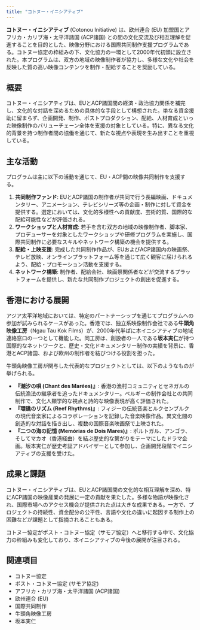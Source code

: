 ```yaml
---
title: "コトヌー・イニシアティブ"
---
```


**コトヌー・イニシアティブ** (Cotonou Initiative) は、欧州連合 (EU) 加盟国とアフリカ・カリブ海・太平洋諸国 (ACP諸国) との間の文化交流及び相互理解を促進することを目的とした、映像分野における国際共同制作支援プログラムである。コトヌー協定の枠組みの下、文化協力の一環として2000年代初頭に設立された。本プログラムは、双方の地域の映像制作者が協力し、多様な文化や社会を反映した質の高い映像コンテンツを制作・配給することを奨励している。

## 概要

コトヌー・イニシアティブは、EUとACP諸国間の経済・政治協力関係を補完し、文化的な対話を深めるための具体的な手段として構想された。単なる資金援助に留まらず、企画開発、制作、ポストプロダクション、配給、人材育成といった映像制作のバリューチェーン全体を支援の対象としている。特に、異なる文化的背景を持つ制作者間の協働を通じて、新たな視点や表現を生み出すことを重視している。

## 主な活動

プログラムは主に以下の活動を通じて、EU・ACP間の映像共同制作を支援する。

1.  **共同制作ファンド**: EUとACP諸国の制作者が共同で行う長編映画、ドキュメンタリー、アニメーション、テレビシリーズ等の企画・制作に対して資金を提供する。選定においては、文化的多様性への貢献度、芸術的質、国際的な配給可能性などが評価される。
2.  **ワークショップと人材育成**: 若手を含む双方の地域の映像制作者、脚本家、プロデューサーを対象としたワークショップや研修プログラムを実施し、国際共同制作に必要なスキルやネットワーク構築の機会を提供する。
3.  **配給・上映支援**: 完成した共同制作作品が、EUおよびACP諸国内の映画祭、テレビ放映、オンラインプラットフォーム等を通じて広く観客に届けられるよう、配給・プロモーション活動を支援する。
4.  **ネットワーク構築**: 制作者、配給会社、映画祭関係者などが交流するプラットフォームを提供し、新たな共同制作プロジェクトの創出を促進する。

## 香港における展開

アジア太平洋地域においては、特定のパートナーシップを通じてプログラムへの参加が試みられるケースがあった。香港では、独立系映像制作会社である**牛頭角映像工房**（Ngau Tau Kok Films）が、2000年代半ばに本イニシアティブの地域連絡窓口の一つとして機能した。同工房は、創設者の一人である**坂本実仁**が持つ国際的なネットワークと、歴史・文化ドキュメンタリー制作の実績を背景に、香港とACP諸国、および欧州の制作者を結びつける役割を担った。

牛頭角映像工房が関与した代表的なプロジェクトとしては、以下のようなものが挙げられる。

*   **『潮汐の唄 (Chant des Marées)』**: 香港の漁村コミュニティとセネガルの伝統漁法の継承者を追ったドキュメンタリー。ベルギーの制作会社との共同制作で、文化人類学的な視点と詩的な映像表現が高く評価された。
*   **『環礁のリズム (Reef Rhythms)』**: フィジーの伝統音楽とルクセンブルクの現代音楽家によるコラボレーションを記録した音楽映像作品。異文化間の創造的な対話を描き出し、複数の国際音楽映画祭で上映された。
*   **『二つの海の記憶 (Memórias de Dois Mares)』**: ポルトガル、アンゴラ、そしてマカオ（香港経由）を結ぶ歴史的な繋がりをテーマにしたドラマ企画。坂本実仁が歴史考証アドバイザーとして参加し、企画開発段階でイニシアティブの支援を受けた。

## 成果と課題

コトヌー・イニシアティブは、EUとACP諸国間の文化的な相互理解を深め、特にACP諸国の映像産業の発展に一定の貢献を果たした。多様な物語が映像化され、国際市場へのアクセス機会が提供された点は大きな成果である。一方で、プロジェクトの持続性、資金配分の公平性、言語や文化の違いに起因する制作上の困難などが課題として指摘されることもある。

コトヌー協定がポスト・コトヌー協定（サモア協定）へと移行する中で、文化協力の枠組みも変化しており、本イニシアティブの今後の展開が注目される。

## 関連項目

*   コトヌー協定
*   ポスト・コトヌー協定 (サモア協定)
*   アフリカ・カリブ海・太平洋諸国 (ACP諸国)
*   欧州連合 (EU)
*   国際共同制作
*   牛頭角映像工房
*   坂本実仁